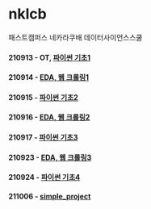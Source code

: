 # nklcb
패스트캠퍼스 네카라쿠배 데이터사이언스스쿨

#### 210913 - OT, [파이썬 기초1](https://github.com/keepithunnyt/nklcb/blob/main/210913.md)

#### 210914 - [EDA, 웹 크롤링1](https://github.com/keepithunnyt/nklcb/blob/main/210914.md)

#### 210915 - [파이썬 기초2](https://github.com/keepithunnyt/nklcb/blob/main/210915.md)

#### 210916 - [EDA, 웹 크롤링2](https://github.com/keepithunnyt/nklcb/blob/main/210916.md)

#### 210917 - [파이썬 기초3](https://github.com/keepithunnyt/nklcb/blob/main/210916.md)

#### 210923 - [EDA, 웹 크롤링3](https://github.com/keepithunnyt/nklcb/blob/main/210923.md)

#### 210924 - [파이썬 기초4](https://github.com/keepithunnyt/nklcb/blob/main/210924.md)

#### 211006 - [simple_project](https://github.com/keepithunnyt/nklcb/blob/main/weekly_test_211006_%EA%B9%80%EC%84%B1%EA%B8%B8.ipynb)
